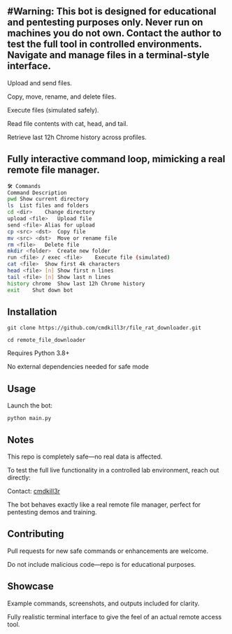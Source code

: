 #Warning: This bot is designed for educational and pentesting purposes only. Never run on machines you do not own. Contact the author to test the full tool in controlled environments.
Navigate and manage files in a terminal-style interface.
--------------------------------------------------------

Upload and send files.

Copy, move, rename, and delete files.

Execute files (simulated safely).

Read file contents with cat, head, and tail.

Retrieve last 12h Chrome history across profiles.

Fully interactive command loop, mimicking a real remote file manager.
---------------------------------------------------------------------
```bash
🛠 Commands
Command	Description
pwd	Show current directory
ls	List files and folders
cd <dir>	Change directory
upload <file>	Upload file
send <file>	Alias for upload
cp <src> <dst>	Copy file
mv <src> <dst>	Move or rename file
rm <file>	Delete file
mkdir <folder>	Create new folder
run <file> / exec <file>	Execute file (simulated)
cat <file>	Show first 4k characters
head <file> [n]	Show first n lines
tail <file> [n]	Show last n lines
history chrome	Show last 12h Chrome history
exit	Shut down bot
```

Installation
---------------
```
git clone https://github.com/cmdkill3r/file_rat_downloader.git
```
```
cd remote_file_downloader
```

Requires Python 3.8+

No external dependencies needed for safe mode

Usage
-----

Launch the bot:

```
python main.py
```

Notes
-----

This repo is completely safe—no real data is affected.

To test the full live functionality in a controlled lab environment, reach out directly:

Contact: [cmdkill3r](https://github.com/cmdkill3r)

The bot behaves exactly like a real remote file manager, perfect for pentesting demos and training.

Contributing
------------

Pull requests for new safe commands or enhancements are welcome.

Do not include malicious code—repo is for educational purposes.

Showcase
--------

Example commands, screenshots, and outputs included for clarity.

Fully realistic terminal interface to give the feel of an actual remote access tool.
